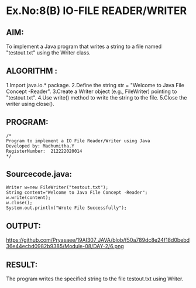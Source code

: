 # Ex.No:8(B) IO-FILE READER/WRITER
## AIM:
To implement a Java program that writes a string to a file named "testout.txt" using the Writer class.
## ALGORITHM :
1.Import java.io.* package.
2.Define the string str = "Welcome to Java File Concept -Reader".
3.Create a Writer object (e.g., FileWriter) pointing to "testout.txt".
4.Use write() method to write the string to the file.
5.Close the writer using close().

## PROGRAM:
 ```
/*
Program to implement a IO File Reader/Writer using Java
Developed by: Madhumitha.Y
RegisterNumber:  212222020014
*/
```

## Sourcecode.java:
```
Writer w=new FileWriter("testout.txt");
String content="Welcome to Java File Concept -Reader";
w.write(content);
w.close();
System.out.println("Wrote File Successfully");
```



## OUTPUT:
https://github.com/Pryasaee/19AI307_JAVA/blob/f50a789dc8e24f18d0bebd36e44ecbd0982b9385/Module-08/DAY-2/6.png


## RESULT:
The program writes the specified string to the file testout.txt using Writer.




